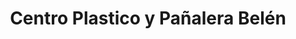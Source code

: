 ---
title: "Centro Plastico y Pañalera Belén"
url: /san-antonio/centro-plastico-y-panalera-belen/
shop: Allgemein
---